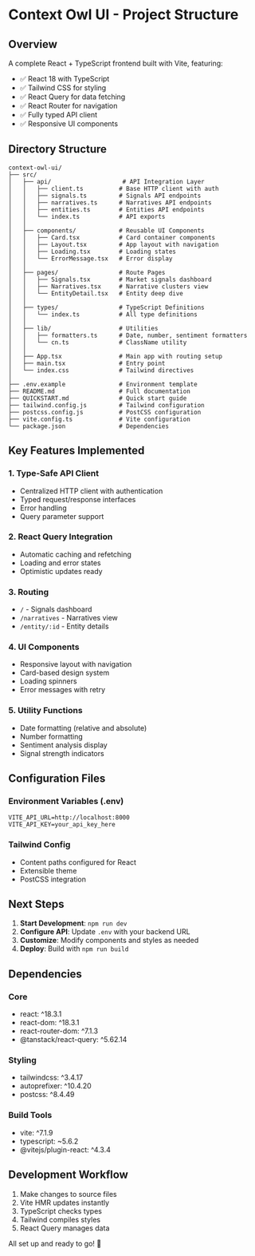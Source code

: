 # Context Owl UI - Project Structure

## Overview

A complete React + TypeScript frontend built with Vite, featuring:
- ✅ React 18 with TypeScript
- ✅ Tailwind CSS for styling
- ✅ React Query for data fetching
- ✅ React Router for navigation
- ✅ Fully typed API client
- ✅ Responsive UI components

## Directory Structure

```
context-owl-ui/
├── src/
│   ├── api/                    # API Integration Layer
│   │   ├── client.ts          # Base HTTP client with auth
│   │   ├── signals.ts         # Signals API endpoints
│   │   ├── narratives.ts      # Narratives API endpoints
│   │   ├── entities.ts        # Entities API endpoints
│   │   └── index.ts           # API exports
│   │
│   ├── components/            # Reusable UI Components
│   │   ├── Card.tsx           # Card container components
│   │   ├── Layout.tsx         # App layout with navigation
│   │   ├── Loading.tsx        # Loading states
│   │   └── ErrorMessage.tsx   # Error display
│   │
│   ├── pages/                 # Route Pages
│   │   ├── Signals.tsx        # Market signals dashboard
│   │   ├── Narratives.tsx     # Narrative clusters view
│   │   └── EntityDetail.tsx   # Entity deep dive
│   │
│   ├── types/                 # TypeScript Definitions
│   │   └── index.ts           # All type definitions
│   │
│   ├── lib/                   # Utilities
│   │   ├── formatters.ts      # Date, number, sentiment formatters
│   │   └── cn.ts              # ClassName utility
│   │
│   ├── App.tsx                # Main app with routing setup
│   ├── main.tsx               # Entry point
│   └── index.css              # Tailwind directives
│
├── .env.example               # Environment template
├── README.md                  # Full documentation
├── QUICKSTART.md              # Quick start guide
├── tailwind.config.js         # Tailwind configuration
├── postcss.config.js          # PostCSS configuration
├── vite.config.ts             # Vite configuration
└── package.json               # Dependencies

```

## Key Features Implemented

### 1. Type-Safe API Client
- Centralized HTTP client with authentication
- Typed request/response interfaces
- Error handling
- Query parameter support

### 2. React Query Integration
- Automatic caching and refetching
- Loading and error states
- Optimistic updates ready

### 3. Routing
- `/` - Signals dashboard
- `/narratives` - Narratives view
- `/entity/:id` - Entity details

### 4. UI Components
- Responsive layout with navigation
- Card-based design system
- Loading spinners
- Error messages with retry

### 5. Utility Functions
- Date formatting (relative and absolute)
- Number formatting
- Sentiment analysis display
- Signal strength indicators

## Configuration Files

### Environment Variables (.env)
```env
VITE_API_URL=http://localhost:8000
VITE_API_KEY=your_api_key_here
```

### Tailwind Config
- Content paths configured for React
- Extensible theme
- PostCSS integration

## Next Steps

1. **Start Development**: `npm run dev`
2. **Configure API**: Update `.env` with your backend URL
3. **Customize**: Modify components and styles as needed
4. **Deploy**: Build with `npm run build`

## Dependencies

### Core
- react: ^18.3.1
- react-dom: ^18.3.1
- react-router-dom: ^7.1.3
- @tanstack/react-query: ^5.62.14

### Styling
- tailwindcss: ^3.4.17
- autoprefixer: ^10.4.20
- postcss: ^8.4.49

### Build Tools
- vite: ^7.1.9
- typescript: ~5.6.2
- @vitejs/plugin-react: ^4.3.4

## Development Workflow

1. Make changes to source files
2. Vite HMR updates instantly
3. TypeScript checks types
4. Tailwind compiles styles
5. React Query manages data

All set up and ready to go! 🚀
